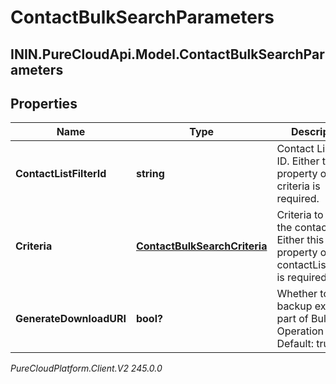 # ContactBulkSearchParameters

## ININ.PureCloudApi.Model.ContactBulkSearchParameters

## Properties

|Name | Type | Description | Notes|
|------------ | ------------- | ------------- | -------------|
| **ContactListFilterId** | **string** | Contact List Filter ID. Either this property or criteria is required. | [optional] |
| **Criteria** | [**ContactBulkSearchCriteria**](ContactBulkSearchCriteria) | Criteria to filter the contacts by. Either this property or contactListFilterId is required. | [optional] |
| **GenerateDownloadURI** | **bool?** | Whether to do backup export as part of Bulk Operation or not. Default: true. | [optional] |



_PureCloudPlatform.Client.V2 245.0.0_
